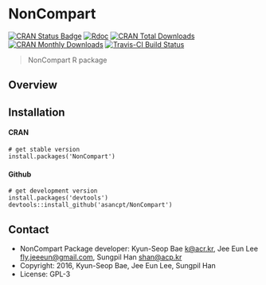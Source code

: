 # NonCompart

[![CRAN Status Badge](http://www.r-pkg.org/badges/version/NonCompart)](https://cran.r-project.org/package=NonCompart) 
[![Rdoc](http://www.rdocumentation.org/badges/version/NonCompart)](http://www.rdocumentation.org/packages/NonCompart)
[![CRAN Total Downloads](http://cranlogs.r-pkg.org/badges/grand-total/NonCompart)](https://cran.r-project.org/package=NonCompart) 
[![CRAN Monthly Downloads](http://cranlogs.r-pkg.org/badges/NonCompart)](https://cran.r-project.org/package=NonCompart) 
[![Travis-CI Build Status](https://travis-ci.org/asancpt/NonCompart.svg?branch=master)](https://travis-ci.org/asancpt/NonCompart) 

> NonCompart R package

Overview
--------

Installation
------------

#### CRAN

    # get stable version
    install.packages('NonCompart')

#### Github

    # get development version
    install.packages('devtools')
    devtools::install_github('asancpt/NonCompart')
   
Contact
-------

- NonCompart Package developer: Kyun-Seop Bae <k@acr.kr>, Jee Eun Lee <fly.jeeeun@gmail.com>, Sungpil Han <shan@acp.kr>
- Copyright: 2016, Kyun-Seop Bae, Jee Eun Lee, Sungpil Han
- License: GPL-3
